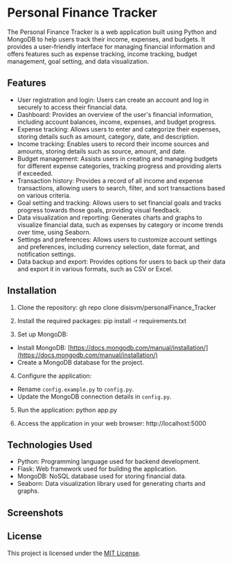 # Personal Finance Tracker

The Personal Finance Tracker is a web application built using Python and MongoDB to help users track their income,
expenses, and budgets. It provides a user-friendly interface for managing financial information and offers features such
as expense tracking, income tracking, budget management, goal setting, and data visualization.

## Features

- User registration and login: Users can create an account and log in securely to access their financial data.
- Dashboard: Provides an overview of the user's financial information, including account balances, income, expenses, and
  budget progress.
- Expense tracking: Allows users to enter and categorize their expenses, storing details such as amount, category, date,
  and description.
- Income tracking: Enables users to record their income sources and amounts, storing details such as source, amount, and
  date.
- Budget management: Assists users in creating and managing budgets for different expense categories, tracking progress
  and providing alerts if exceeded.
- Transaction history: Provides a record of all income and expense transactions, allowing users to search, filter, and
  sort transactions based on various criteria.
- Goal setting and tracking: Allows users to set financial goals and tracks progress towards those goals, providing
  visual feedback.
- Data visualization and reporting: Generates charts and graphs to visualize financial data, such as expenses by
  category or income trends over time, using Seaborn.
- Settings and preferences: Allows users to customize account settings and preferences, including currency selection,
  date format, and notification settings.
- Data backup and export: Provides options for users to back up their data and export it in various formats, such as CSV
  or Excel.

## Installation

1. Clone the repository:
   gh repo clone disisvm/personalFinance_Tracker


2. Install the required packages:
   pip install -r requirements.txt


3. Set up MongoDB:

- Install MongoDB: [https://docs.mongodb.com/manual/installation/](https://docs.mongodb.com/manual/installation/)
- Create a MongoDB database for the project.

4. Configure the application:

- Rename `config.example.py` to `config.py`.
- Update the MongoDB connection details in `config.py`.

5. Run the application:
   python app.py


6. Access the application in your web browser:
   http://localhost:5000

## Technologies Used

- Python: Programming language used for backend development.
- Flask: Web framework used for building the application.
- MongoDB: NoSQL database used for storing financial data.
- Seaborn: Data visualization library used for generating charts and graphs.

## Screenshots

## License

This project is licensed under the [MIT License](LICENSE).